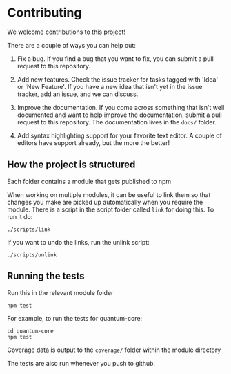 # Contributing

We welcome contributions to this project!

There are a couple of ways you can help out:

 1. Fix a bug. If you find a bug that you want to fix, you can submit
    a pull request to this repository.

 2. Add new features. Check the issue tracker for tasks tagged with 'Idea' or
    'New Feature'. If you have a new idea that isn't yet in the issue tracker, add
    an issue, and we can discuss.

 3. Improve the documentation. If you come across something that isn't well documented
    and want to help improve the documentation, submit a pull request to this repository.
    The documentation lives in the `docs/` folder.

 4. Add syntax highlighting support for your favorite text editor. A couple of editors have
    support already, but the more the better!

## How the project is structured

Each folder contains a module that gets published to npm

When working on multiple modules, it can be useful to link them so that changes you make are picked
up automatically when you require the module. There is a script in the script folder called `link` for
doing this. To run it do:

    ./scripts/link

If you want to undo the links, run the unlink script:

    ./scripts/unlink

## Running the tests

Run this in the relevant module folder

    npm test

For example, to run the tests for quantum-core:

    cd quantum-core
    npm test

Coverage data is output to the `coverage/` folder within the module directory

The tests are also run whenever you push to github.
